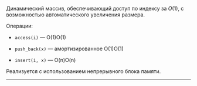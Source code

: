 Динамический массив, обеспечивающий доступ по индексу за $O(1)$, с возможностью автоматического увеличения размера.

Операции:

- `access(i)` — O(1)O(1)
    
- `push_back(x)` — амортизированное O(1)O(1)
    
- `insert(i, x)` — O(n)O(n)
    

Реализуется с использованием непрерывного блока памяти.

---